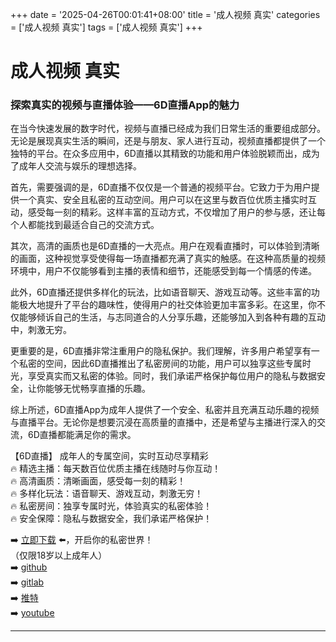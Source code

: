 +++
date = '2025-04-26T00:01:41+08:00'
title = '成人视频 真实'
categories = ['成人视频 真实']
tags = ['成人视频 真实']
+++

# 成人视频 真实

### 探索真实的视频与直播体验——6D直播App的魅力

在当今快速发展的数字时代，视频与直播已经成为我们日常生活的重要组成部分。无论是展现真实生活的瞬间，还是与朋友、家人进行互动，视频直播都提供了一个独特的平台。在众多应用中，6D直播以其精致的功能和用户体验脱颖而出，成为了成年人交流与娱乐的理想选择。

首先，需要强调的是，6D直播不仅仅是一个普通的视频平台。它致力于为用户提供一个真实、安全且私密的互动空间。用户可以在这里与数百位优质主播实时互动，感受每一刻的精彩。这样丰富的互动方式，不仅增加了用户的参与感，还让每个人都能找到最适合自己的交流方式。

其次，高清的画质也是6D直播的一大亮点。用户在观看直播时，可以体验到清晰的画面，这种视觉享受使得每一场直播都充满了真实的触感。在这种高质量的视频环境中，用户不仅能够看到主播的表情和细节，还能感受到每一个情感的传递。

此外，6D直播还提供多样化的玩法，比如语音聊天、游戏互动等。这些丰富的功能极大地提升了平台的趣味性，使得用户的社交体验更加丰富多彩。在这里，你不仅能够倾诉自己的生活，与志同道合的人分享乐趣，还能够加入到各种有趣的互动中，刺激无穷。

更重要的是，6D直播非常注重用户的隐私保护。我们理解，许多用户希望享有一个私密的空间，因此6D直播推出了私密房间的功能，用户可以独享这些专属时光，享受真实而又私密的体验。同时，我们承诺严格保护每位用户的隐私与数据安全，让你能够无忧畅享直播的乐趣。

综上所述，6D直播App为成年人提供了一个安全、私密并且充满互动乐趣的视频与直播平台。无论你是想要沉浸在高质量的直播中，还是希望与主播进行深入的交流，6D直播都能满足你的需求。

【6D直播】
成年人的专属空间，实时互动尽享精彩  
🔥 精选主播：每天数百位优质主播在线随时与你互动！  
🔥 高清画质：清晰画面，感受每一刻的精彩！  
🔥 多样化玩法：语音聊天、游戏互动，刺激无穷！  
🔥 私密房间：独享专属时光，体验真实的私密体验！  
🔥 安全保障：隐私与数据安全，我们承诺严格保护！  

➡️ [立即下载](https://down123.s3.ap-east-1.amazonaws.com/down/down.html?channelCode=blog) ⬅️，开启你的私密世界！  
（仅限18岁以上成年人）  
➡️ [github](https://aldult-live.github.io/)  
➡️ [gitlab](https://seo-09598d.gitlab.io/)  
➡️ [推特](https://x.com/wegame33)  
➡️ [youtube](https://www.youtube.com/@6Dlive)  

---
